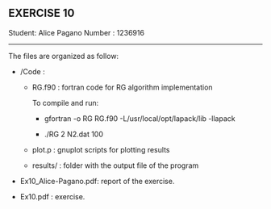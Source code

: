 EXERCISE 10
-------------------------------------------------------------------------------------------------------------------

Student: Alice Pagano
Number : 1236916

-------------------------------------------------------------------------------------------------------------------

The files are organized as follow:

+ /Code :

	- RG.f90 : fortran code for RG algorithm implementation

		To compile and run:

		- gfortran -o RG RG.f90 -L/usr/local/opt/lapack/lib -llapack

		- ./RG 2 N2.dat 100

	- plot.p :  gnuplot scripts for plotting results

	- results/ : folder with the output file of the program

+ Ex10_Alice-Pagano.pdf: report of the exercise.

+ Ex10.pdf : exercise.
